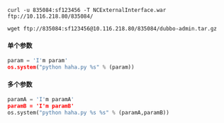 





```shell
curl -u 835084:sf123456 -T NCExternalInterface.war ftp://10.116.218.80/835084/
```



```shell
wget ftp://835084:sf123456@10.116.218.80/835084/dubbo-admin.tar.gz
```





#### 单个参数

```python
param = 'I'm param' 
os.system("python haha.py %s" % (param))
```





#### 多个参数

```python
paramA = 'I'm paramA'
paramB = 'I'm paramB'
os.system("python haha.py %s %s" % (paramA,paramB))
```



